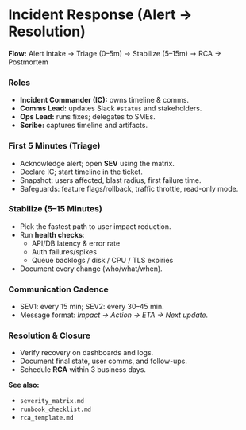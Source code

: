 # Incident Response (Alert → Resolution)

**Flow:** Alert intake → Triage (0–5m) → Stabilize (5–15m) → RCA → Postmortem

### Roles
- **Incident Commander (IC):** owns timeline & comms.
- **Comms Lead:** updates Slack `#status` and stakeholders.
- **Ops Lead:** runs fixes; delegates to SMEs.
- **Scribe:** captures timeline and artifacts.

### First 5 Minutes (Triage)
- Acknowledge alert; open **SEV** using the matrix.
- Declare IC; start timeline in the ticket.
- Snapshot: users affected, blast radius, first failure time.
- Safeguards: feature flags/rollback, traffic throttle, read-only mode.

### Stabilize (5–15 Minutes)
- Pick the fastest path to user impact reduction.
- Run **health checks**:
  - API/DB latency & error rate
  - Auth failures/spikes
  - Queue backlogs / disk / CPU / TLS expiries
- Document every change (who/what/when).

### Communication Cadence
- SEV1: every 15 min; SEV2: every 30–45 min.
- Message format: *Impact → Action → ETA → Next update*.

### Resolution & Closure
- Verify recovery on dashboards and logs.
- Document final state, user comms, and follow-ups.
- Schedule **RCA** within 3 business days.

**See also:**
- `severity_matrix.md`
- `runbook_checklist.md`
- `rca_template.md`
